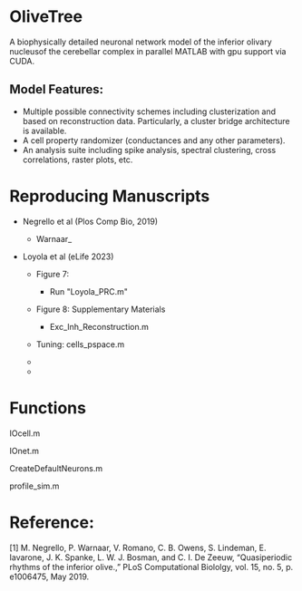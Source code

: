 # OliveTree

A biophysically detailed neuronal network model of the inferior olivary nucleusof the cerebellar complex in parallel MATLAB with gpu support via CUDA.

## Model Features:

- Multiple possible connectivity schemes including clusterization and based on reconstruction data. Particularly, a cluster bridge architecture is available.
- A cell property randomizer (conductances and any other parameters).
- An analysis suite including spike analysis, spectral clustering, cross correlations, raster plots, etc.

# Reproducing Manuscripts

- Negrello et al (Plos Comp Bio, 2019)

  - Warnaar_

- Loyola et al (eLife 2023)

  - Figure 7:

    - Run "Loyola_PRC.m"

  - Figure 8: Supplementary Materials

    - Exc_Inh_Reconstruction.m

  - Tuning: cells_pspace.m

  - 
  
  - 
  
    



# Functions

IOcell.m

IOnet.m

CreateDefaultNeurons.m

profile_sim.m





# Reference:

[1]	M. Negrello, P. Warnaar, V. Romano, C. B. Owens, S. Lindeman, E. Iavarone, J. K. Spanke, L. W. J. Bosman, and C. I. De Zeeuw, “Quasiperiodic rhythms of the inferior olive.,” PLoS Computational Biololgy, vol. 15, no. 5, p. e1006475, May 2019.
